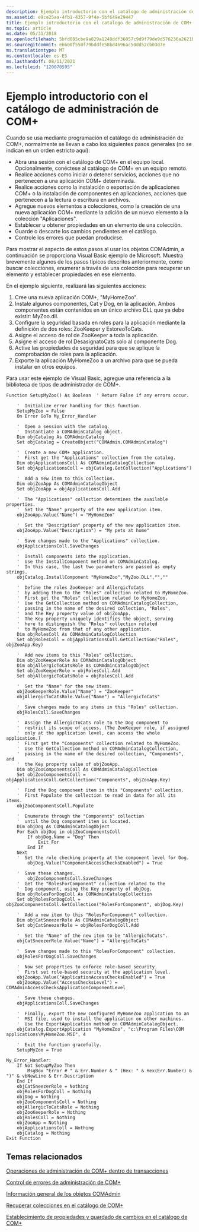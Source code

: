 ```yaml
---
description: Ejemplo introductorio con el catálogo de administración de COM+
ms.assetid: e9ce25aa-4fb1-4357-9f4e-5bf649e29447
title: Ejemplo introductorio con el catálogo de administración de COM+
ms.topic: article
ms.date: 05/31/2018
ms.openlocfilehash: 5bfd085cbe9a829a1248ddf36057c9d9f79de9d576236a2621b237063340cf95
ms.sourcegitcommit: e6600f550f79bddfe58bd4696ac50dd52cb03d7e
ms.translationtype: MT
ms.contentlocale: es-ES
ms.lasthandoff: 08/11/2021
ms.locfileid: "120070595"
---
```

# <a name="introductory-example-using-the-com-administration-catalog"></a>Ejemplo introductorio con el catálogo de administración de COM+

Cuando se usa mediante programación el catálogo de administración de COM+, normalmente se llevan a cabo los siguientes pasos generales (no se indican en un orden estricto aquí):

-   Abra una sesión con el catálogo de COM+ en el equipo local. Opcionalmente, conéctese al catálogo de COM+ en un equipo remoto.
-   Realice acciones como iniciar o detener servicios, acciones que no pertenecen a una aplicación COM+ determinada.
-   Realice acciones como la instalación o exportación de aplicaciones COM+ o la instalación de componentes en aplicaciones, acciones que pertenecen a la lectura o escritura en archivos.
-   Agregue nuevos elementos a colecciones, como la creación de una nueva aplicación COM+ mediante la adición de un nuevo elemento a la colección "Aplicaciones".
-   Establecer u obtener propiedades en un elemento de una colección.
-   Guarde o descarte los cambios pendientes en el catálogo.
-   Controle los errores que puedan producirse.

Para mostrar el aspecto de estos pasos al usar los objetos COMAdmin, a continuación se proporciona Visual Basic ejemplo de Microsoft. Muestra brevemente algunos de los pasos típicos descritos anteriormente, como buscar colecciones, enumerar a través de una colección para recuperar un elemento y establecer propiedades en ese elemento.

En el ejemplo siguiente, realizará las siguientes acciones:

1.  Cree una nueva aplicación COM+, "MyHomeZoo".
2.  Instale algunos componentes, Cat y Dog, en la aplicación. Ambos componentes están contenidos en un único archivo DLL que ya debe existir: MyZoo.dll.
3.  Configure la seguridad basada en roles para la aplicación mediante la definición de dos roles: ZooKeeper y EstoreoToCats.
4.  Asigne el acceso de rol de ZooKeeper a toda la aplicación.
5.  Asigne el acceso de rol DesasignatoCats solo al componente Dog.
6.  Active las propiedades de seguridad para que se aplique la comprobación de roles para la aplicación.
7.  Exporte la aplicación MyHomeZoo a un archivo para que se pueda instalar en otros equipos.

Para usar este ejemplo de Visual Basic, agregue una referencia a la biblioteca de tipos de administrador de COM+.


```VB
Function SetupMyZoo() As Boolean  ' Return False if any errors occur.

    '  Initialize error handling for this function.
    SetupMyZoo = False 
    On Error GoTo My_Error_Handler

    '  Open a session with the catalog.
    '  Instantiate a COMAdminCatalog object. 
    Dim objCatalog As COMAdminCatalog
    Set objCatalog = CreateObject("COMAdmin.COMAdminCatalog")

    '  Create a new COM+ application.
    '  First get the "Applications" collection from the catalog.
    Dim objApplicationsColl As COMAdminCatalogCollection
    Set objApplicationsColl = objCatalog.GetCollection("Applications")

    '  Add a new item to this collection. 
    Dim objZooApp As COMAdminCatalogObject
    Set objZooApp = objApplicationsColl.Add

    '  The "Applications" collection determines the available properties.
    '  Set the "Name" property of the new application item. 
    objZooApp.Value("Name") = "MyHomeZoo"

    '  Set the "Description" property of the new application item. 
    objZooApp.Value("Description") = "My pets at home"

    '  Save changes made to the "Applications" collection. 
    objApplicationsColl.SaveChanges

    '  Install components into the application.
    '  Use the InstallComponent method on COMAdminCatalog. 
    '  In this case, the last two parameters are passed as empty strings.
    objCatalog.InstallComponent "MyHomeZoo","MyZoo.DLL","","" 

    '  Define the roles ZooKeeper and AllergicToCats 
    '  by adding them to the "Roles" collection related to MyHomeZoo. 
    '  First get the "Roles" collection related to MyHomeZoo.
    '  Use the GetCollection method on COMAdminCatalogCollection,
    '  passing in the name of the desired collection, "Roles", 
    '  and the Key property value of objZooApp.   
    '  The Key property uniquely identifies the object, serving
    '  here to distinguish the "Roles" collection related 
    '  to MyHomeZoo from that of any other application. 
    Dim objRolesColl As COMAdminCatalogCollection
    Set objRolesColl = objApplicationsColl.GetCollection("Roles", objZooApp.Key)

    '  Add new items to this "Roles" collection. 
    Dim objZooKeeperRole As COMAdminCatalogObject
    Dim objAllergicToCatsRole As COMAdminCatalogObject
    Set objZooKeeperRole = objRolesColl.Add
    Set objAllergicToCatsRole = objRolesColl.Add

    '  Set the "Name" for the new items.
    objZooKeeperRole.Value("Name") = "ZooKeeper" 
    objAllergicToCatsRole.Value("Name") = "AllergicToCats" 

    '  Save changes made to any items in this "Roles" collection. 
    objRolesColl.SaveChanges

    '  Assign the AllergicToCats role to the Dog component to 
    '  restrict its scope of access. (The ZooKeeper role, if assigned
    '  only at the application level, can access the whole application.)
    '  First get the "Components" collection related to MyHomeZoo.
    '  Use the GetCollection method on COMAdminCatalogCollection,
    '  passing in the name of the desired collection, "Components", and
    '  the Key property value of objZooApp. 
    Dim objZooComponentsColl As COMAdminCatalogCollection
    Set objZooComponentsColl = objApplicationsColl.GetCollection("Components", objZooApp.Key) 

    '  Find the Dog component item in this "Components" collection.
    '  First Populate the collection to read in data for all its items. 
    objZooComponentsColl.Populate

    '  Enumerate through the "Components" collection 
    '  until the Dog component item is located. 
    Dim objDog As COMAdminCatalogObject 
    For Each objDog in objZooComponentsColl
        If objDog.Name = "Dog" Then 
            Exit For
        End If
    Next 
    '  Set the role checking property at the component level for Dog.
        objDog.Value("ComponentAccessChecksEnabled") = True 

    '  Save these changes.
        objZooComponentsColl.SaveChanges
    '  Get the "RolesForComponent" collection related to the 
    '  Dog component, using the Key property of objDog. 
    Dim objRolesForDogColl As COMAdminCatalogCollection 
    Set objRolesForDogColl = objZooComponentsColl.GetCollection("RolesForComponent", objDog.Key) 

    '  Add a new item to this "RolesForComponent" collection. 
    Dim objCatSneezerRole As COMAdminCatalogObject
    Set objCatSneezerRole = objRolesForDogColl.Add

    '  Set the "Name" of the new item to be "AllergicToCats". 
    objCatSneezerRole.Value("Name") = "AllergicToCats" 

    '  Save changes made to this "RolesForComponent" collection. 
    objRolesForDogColl.SaveChanges

    '  Now set properties to enforce role-based security. 
    '  First set role-based security at the application level.
    objZooApp.Value("ApplicationAccessChecksEnabled") = True 
    objZooApp.Value("AccessChecksLevel") = COMAdminAccessChecksApplicationComponentLevel 

    '  Save these changes.
    objApplicationsColl.SaveChanges

    '  Finally, export the new configured MyHomeZoo application to an 
    '  MSI file, used to install the application on other machines.
    '  Use the ExportApplication method on COMAdminCatalogObject.
    objCatalog.ExportApplication "MyHomeZoo", "c:\Program Files\COM applications\MyHomeZoo.MSI", 4

    '  Exit the function gracefully.
    SetupMyZoo = True

My_Error_Handler:
    If Not SetupMyZoo Then
        MsgBox "Error # " & Err.Number & " (Hex: " & Hex(Err.Number) & ")" & vbNewLine & Err.Description
    End If
    objCatSneezerRole = Nothing
    objRolesForDogColl = Nothing
    objDog = Nothing
    objZooComponentsColl = Nothing
    objAllergicToCatsRole = Nothing
    objZooKeeperRole = Nothing
    objRolesColl = Nothing
    objZooApp = Nothing
    objApplicationsColl = Nothing
    objCatalog = Nothing
Exit Function
```



## <a name="related-topics"></a>Temas relacionados

<dl> <dt>

[Operaciones de administración de COM+ dentro de transacciones](com--administration-operations-within-transactions.md)
</dt> <dt>

[Control de errores de administración de COM+](handling-com--administration-errors.md)
</dt> <dt>

[Información general de los objetos COMAdmin](overview-of-the-comadmin-objects.md)
</dt> <dt>

[Recuperar colecciones en el catálogo de COM+](retrieving-collections-on-the-com--catalog.md)
</dt> <dt>

[Establecimiento de propiedades y guardado de cambios en el catálogo de COM+](setting-properties-and-saving-changes-to-the-com--catalog.md)
</dt> </dl>

 

 



